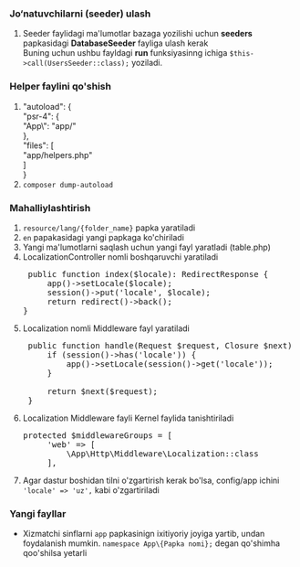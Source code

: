 ### Jo&#8216;natuvchilarni (seeder) ulash
1. Seeder faylidagi ma'lumotlar bazaga yozilishi uchun **seeders** papkasidagi **DatabaseSeeder** fayliga ulash kerak <br>
    Buning uchun ushbu fayldagi **run** funksiyasinng ichiga `$this->call(UsersSeeder::class);` yoziladi.

### Helper faylini qo'shish
1. "autoload": { <br>
       "psr-4": { <br>
            "App\\": "app/" <br>
       },<br>
           "files": [<br>
           "app/helpers.php" <br>
       ]<br>
   }
2. `composer dump-autoload`

### Mahalliylashtirish
1. `resource/lang/{folder_name}` papka yaratiladi
2. `en` papakasidagi yangi papkaga ko'chiriladi
3. Yangi ma'lumotlarni saqlash uchun yangi fayl yaratladi (table.php)
4. LocalizationController nomli boshqaruvchi yaratiladi
   <pre>
    public function index($locale): RedirectResponse {
        app()->setLocale($locale);
        session()->put('locale', $locale);
        return redirect()->back();
   }
   </pre>
5. Localization nomli Middleware fayl yaratiladi
    <pre>
    public function handle(Request $request, Closure $next) {
        if (session()->has('locale')) {
            app()->setLocale(session()->get('locale'));
        }

        return $next($request);
    }
   </pre>
6. Localization Middleware fayli Kernel faylida tanishtiriladi
    <pre>
   protected $middlewareGroups = [
        'web' => [
            \App\Http\Middleware\Localization::class
        ],
   </pre>
7. Agar dastur boshidan tilni o'zgartirish kerak bo'lsa, config/app ichini
    `'locale' => 'uz',` kabi o'zgartiriladi

### Yangi fayllar
- Xizmatchi sinflarni `app` papkasinign ixitiyoriy joyiga yartib, undan foydalanish mumkin.
  `namespace App\{Papka nomi};` degan qo'shimha qoo'shilsa yetarli
